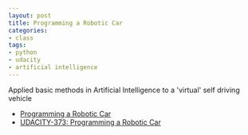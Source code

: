 ```yaml
---
layout: post
title: Programming a Robotic Car
categories:
- class
tags:
- python
- udacity
- artificial intelligence
---
```


<!-- TODO: actually talk about it -->

Applied basic methods in Artificial Intelligence to a 'virtual' self driving vehicle

* [Programming a Robotic Car](https://www.udacity.com/course/artificial-intelligence-for-robotics--cs373 "Programming a Robotic Car")
* [UDACITY-373: Programming a Robotic Car](/blog/2012/udacity-373-programming-a-robotic-car.pdf)
